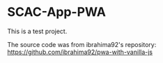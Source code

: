 # SCAC-App-PWA

This is a test project.

The source code was from ibrahima92's repository: https://github.com/ibrahima92/pwa-with-vanilla-js
